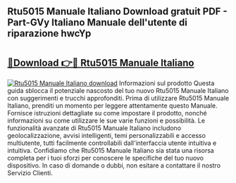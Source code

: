 ## Rtu5015 Manuale Italiano Download gratuit PDF - Part-GVy Italiano Manuale dell'utente di riparazione hwcYp

# <h2><a href="http://dfb7inm.blite.top/?on=Rtu5015+Manuale+Italiano">🔗Download 👉🔴 Rtu5015 Manuale Italiano</a></h2>

[![Rtu5015 Manuale Italiano download](https://i.imgur.com/lujVjoI.png)](http://dfb7inm.blite.top/?on=Rtu5015+Manuale+Italiano)
Informazioni sul prodotto Questa guida sblocca il potenziale nascosto del tuo nuovo Rtu5015 Manuale Italiano con suggerimenti e trucchi approfonditi. Prima di utilizzare Rtu5015 Manuale Italiano, prenditi un momento per leggere attentamente questo Manuale. Fornisce istruzioni dettagliate su come impostare il prodotto, nonché informazioni su come utilizzare le sue varie funzioni e possibilità. Le funzionalità avanzate di Rtu5015 Manuale Italiano includono geolocalizzazione, avvisi intelligenti, temi personalizzabili e accesso multiutente, tutti facilmente controllabili dall'interfaccia utente intuitiva e intuitiva. Confidiamo che Rtu5015 Manuale Italiano sia stata una risorsa completa per i tuoi sforzi per conoscere le specifiche del tuo nuovo dispositivo. In caso di domande o dubbi, non esitare a contattare il nostro Servizio Clienti.
